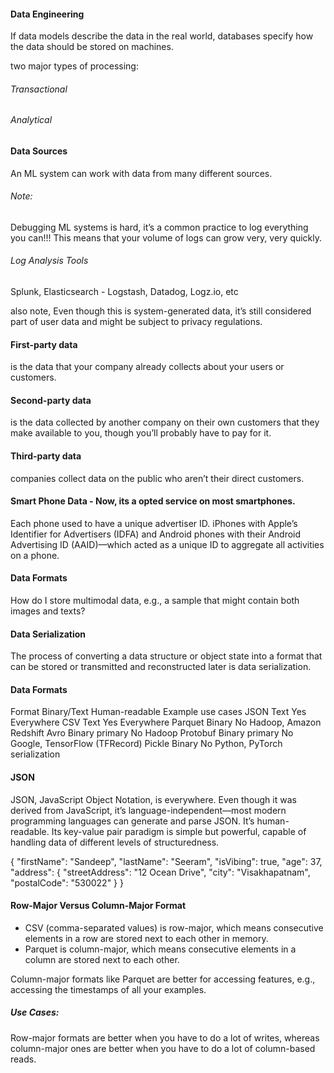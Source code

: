 #### Data Engineering 

If data models describe the data in the real world, databases specify how the data should be stored on machines. 

two major types of processing: 
###### Transactional 
###### Analytical

#### Data Sources 
An ML system can work with data from many different sources. 


###### Note: 
Debugging ML systems is hard, it’s a common practice to log everything you can!!! 
This means that your volume of logs can grow very, very quickly. 

###### Log Analysis Tools
Splunk, Elasticsearch - Logstash, Datadog, Logz.io, etc

also note, Even though this is system-generated data, it’s still considered part of user data and might be subject to privacy regulations. 

#### First-party data
is the data that your company already collects about your users or customers. 

#### Second-party data  
is the data collected by another company on their own customers that they make available to you, though you’ll probably have to pay for it. 

#### Third-party data
companies collect data on the public who aren’t their direct customers.



#### Smart Phone Data - Now, its a opted service on most smartphones. 
Each phone used to have a unique advertiser ID. iPhones with Apple’s Identifier for Advertisers (IDFA) and Android phones with their Android Advertising ID (AAID)—which acted as a unique ID to aggregate all activities on a phone. 


#### Data Formats 

How do I store multimodal data, e.g., a sample that might contain both images and texts?

#### Data Serialization 
The process of converting a data structure or object state into a format that can be stored or transmitted and reconstructed later is data serialization. 

#### Data Formats 
Format	Binary/Text	Human-readable	Example use cases
JSON	Text	Yes	Everywhere
CSV	Text	Yes	Everywhere
Parquet	Binary	No	Hadoop, Amazon Redshift
Avro	Binary primary	No	Hadoop
Protobuf	Binary primary	No	Google, TensorFlow (TFRecord)
Pickle	Binary	No	Python, PyTorch serialization


#### JSON 
JSON, JavaScript Object Notation, is everywhere. Even though it was derived from JavaScript, it’s language-independent—most modern programming languages can generate and parse JSON. It’s human-readable. Its key-value pair paradigm is simple but powerful, capable of handling data of different levels of structuredness.

{
  "firstName": "Sandeep",
  "lastName": "Seeram",
  "isVibing": true,
  "age": 37,
  "address": {
    "streetAddress": "12 Ocean Drive",
    "city": "Visakhapatnam",
    "postalCode": "530022"
  }
}

#### Row-Major Versus Column-Major Format 

- CSV (comma-separated values) is row-major, which means consecutive elements in a row are stored next to each other in memory. 
- Parquet is column-major, which means consecutive elements in a column are stored next to each other. 

 Column-major formats like Parquet are better for accessing features, e.g., accessing the timestamps of all your examples.

##### Use Cases: 
 Row-major formats are better when you have to do a lot of writes, whereas column-major ones are better when you have to do a lot of column-based reads. 

